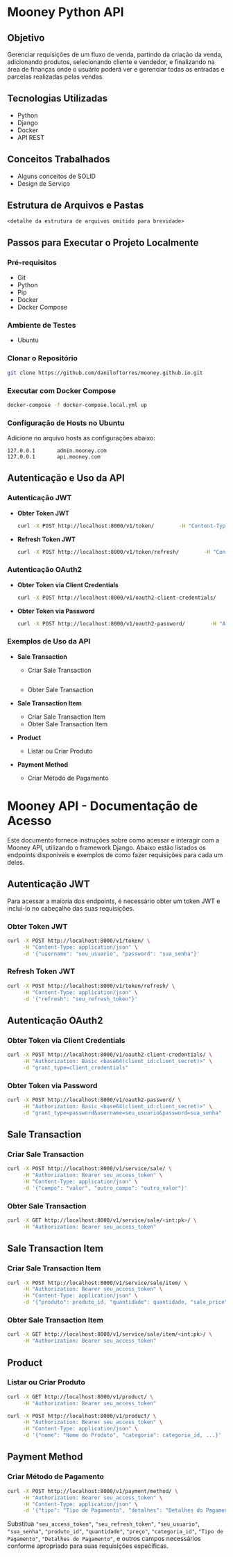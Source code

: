# Mooney Python API

## Objetivo

Gerenciar requisições de um fluxo de venda, partindo da criação da venda, adicionando produtos, selecionando cliente e vendedor, e finalizando na área de finanças onde o usuário poderá ver e gerenciar todas as entradas e parcelas realizadas pelas vendas.

## Tecnologias Utilizadas

- Python
- Django
- Docker
- API REST

## Conceitos Trabalhados

- Alguns conceitos de SOLID
- Design de Serviço

## Estrutura de Arquivos e Pastas

```
<detalhe da estrutura de arquivos omitido para brevidade>
```

## Passos para Executar o Projeto Localmente

### Pré-requisitos

- Git
- Python
- Pip
- Docker
- Docker Compose

### Ambiente de Testes

- Ubuntu

### Clonar o Repositório

```bash
git clone https://github.com/daniloftorres/mooney.github.io.git
```

### Executar com Docker Compose

```bash
docker-compose -f docker-compose.local.yml up
```

### Configuração de Hosts no Ubuntu

Adicione no arquivo hosts as configurações abaixo:

```
127.0.0.1       admin.mooney.com
127.0.0.1       api.mooney.com
```

## Autenticação e Uso da API

### Autenticação JWT

- **Obter Token JWT**

  ```bash
  curl -X POST http://localhost:8000/v1/token/        -H "Content-Type: application/json"        -d '{"username": "seu_usuario", "password": "sua_senha"}'
  ```

- **Refresh Token JWT**
  ```bash
  curl -X POST http://localhost:8000/v1/token/refresh/        -H "Content-Type: application/json"        -d '{"refresh": "seu_refresh_token"}'
  ```

### Autenticação OAuth2

- **Obter Token via Client Credentials**

  ```bash
  curl -X POST http://localhost:8000/v1/oauth2-client-credentials/        -H "Authorization: Basic <base64(client_id:client_secret)>"        -d "grant_type=client_credentials"
  ```

- **Obter Token via Password**
  ```bash
  curl -X POST http://localhost:8000/v1/oauth2-password/        -H "Authorization: Basic <base64(client_id:client_secret)>"        -d "grant_type=password&username=seu_usuario&password=sua_senha"
  ```

### Exemplos de Uso da API

- **Sale Transaction**

  - Criar Sale Transaction

  ```bash

  ```

  - Obter Sale Transaction

- **Sale Transaction Item**

  - Criar Sale Transaction Item
  - Obter Sale Transaction Item

- **Product**

  - Listar ou Criar Produto

- **Payment Method**
  - Criar Método de Pagamento

# Mooney API - Documentação de Acesso

Este documento fornece instruções sobre como acessar e interagir com a Mooney API, utilizando o framework Django. Abaixo estão listados os endpoints disponíveis e exemplos de como fazer requisições para cada um deles.

## Autenticação JWT

Para acessar a maioria dos endpoints, é necessário obter um token JWT e incluí-lo no cabeçalho das suas requisições.

### Obter Token JWT

```bash
curl -X POST http://localhost:8000/v1/token/ \
     -H "Content-Type: application/json" \
     -d '{"username": "seu_usuario", "password": "sua_senha"}'
```

### Refresh Token JWT

```bash
curl -X POST http://localhost:8000/v1/token/refresh/ \
     -H "Content-Type: application/json" \
     -d '{"refresh": "seu_refresh_token"}'
```

## Autenticação OAuth2

### Obter Token via Client Credentials

```bash
curl -X POST http://localhost:8000/v1/oauth2-client-credentials/ \
     -H "Authorization: Basic <base64(client_id:client_secret)>" \
     -d "grant_type=client_credentials"
```

### Obter Token via Password

```bash
curl -X POST http://localhost:8000/v1/oauth2-password/ \
     -H "Authorization: Basic <base64(client_id:client_secret)>" \
     -d "grant_type=password&username=seu_usuario&password=sua_senha"
```

## Sale Transaction

### Criar Sale Transaction

```bash
curl -X POST http://localhost:8000/v1/service/sale/ \
     -H "Authorization: Bearer seu_access_token" \
     -H "Content-Type: application/json" \
     -d '{"campo": "valor", "outro_campo": "outro_valor"}'
```

### Obter Sale Transaction

```bash
curl -X GET http://localhost:8000/v1/service/sale/<int:pk>/ \
     -H "Authorization: Bearer seu_access_token"
```

## Sale Transaction Item

### Criar Sale Transaction Item

```bash
curl -X POST http://localhost:8000/v1/service/sale/item/ \
     -H "Authorization: Bearer seu_access_token" \
     -H "Content-Type: application/json" \
     -d '{"produto": produto_id, "quantidade": quantidade, "sale_price": preço}'
```

### Obter Sale Transaction Item

```bash
curl -X GET http://localhost:8000/v1/service/sale/item/<int:pk>/ \
     -H "Authorization: Bearer seu_access_token"
```

## Product

### Listar ou Criar Produto

```bash
curl -X GET http://localhost:8000/v1/product/ \
     -H "Authorization: Bearer seu_access_token"
```

```bash
curl -X POST http://localhost:8000/v1/product/ \
     -H "Authorization: Bearer seu_access_token" \
     -H "Content-Type: application/json" \
     -d '{"nome": "Nome do Produto", "categoria": categoria_id, ...}'
```

## Payment Method

### Criar Método de Pagamento

```bash
curl -X POST http://localhost:8000/v1/payment/method/ \
     -H "Authorization: Bearer seu_access_token" \
     -H "Content-Type: application/json" \
     -d '{"tipo": "Tipo de Pagamento", "detalhes": "Detalhes do Pagamento"}'
```

Substitua `"seu_access_token"`, `"seu_refresh_token"`, `"seu_usuario"`, `"sua_senha"`, `"produto_id"`, `"quantidade"`, `"preço"`, `"categoria_id"`, `"Tipo de Pagamento"`, `"Detalhes do Pagamento"`, e outros campos necessários conforme apropriado para suas requisições específicas.
